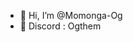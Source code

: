 - 👋 Hi, I’m @Momonga-Og
- 🤖 Discord : Ogthem

<!---
Momonga-Og/Momonga-Og is a ✨ special ✨ repository because its `README.md` (this file) appears on your GitHub profile.
You can click the Preview link to take a look at your changes.
--->
